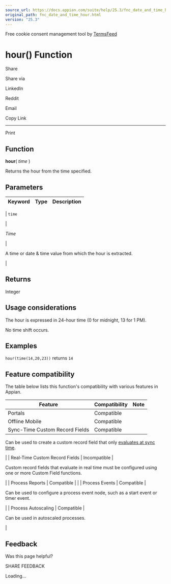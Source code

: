 ```yaml
---
source_url: https://docs.appian.com/suite/help/25.3/fnc_date_and_time_hour.html
original_path: fnc_date_and_time_hour.html
version: "25.3"
---
```


Free cookie consent management tool by [TermsFeed](https://www.termsfeed.com/)

# hour() Function

Share

Share via

LinkedIn

Reddit

Email

Copy Link

* * *

Print

## Function

**hour**( _time_ )

Returns the hour from the time specified.

## Parameters

| Keyword | Type | Description |
| --- | --- | --- |
|
`time`

 |

_Time_

 |

A time or date & time value from which the hour is extracted.

 |

## Returns

Integer

## Usage considerations

The hour is expressed in 24-hour time (0 for midnight, 13 for 1 PM).

No time shift occurs.

## Examples

`hour(time(14,20,23))` returns `14`

## Feature compatibility

The table below lists this function's compatibility with various features in Appian.

| Feature | Compatibility | Note |
| --- | --- | --- |
| Portals | Compatible |  |
| Offline Mobile | Compatible |  |
| Sync-Time Custom Record Fields | Compatible |
Can be used to create a custom record field that only [evaluates at sync time](custom-record-fields.html#prodlink-sync-time-evaluations).

 |
| Real-Time Custom Record Fields | Incompatible |

Custom record fields that evaluate in real time must be configured using one or more Custom Field functions.

 |
| Process Reports | Compatible |  |
| Process Events | Compatible |

Can be used to configure a process event node, such as a start event or timer event.

 |
| Process Autoscaling | Compatible |

Can be used in autoscaled processes.

 |

## Feedback

Was this page helpful?

SHARE FEEDBACK

Loading...